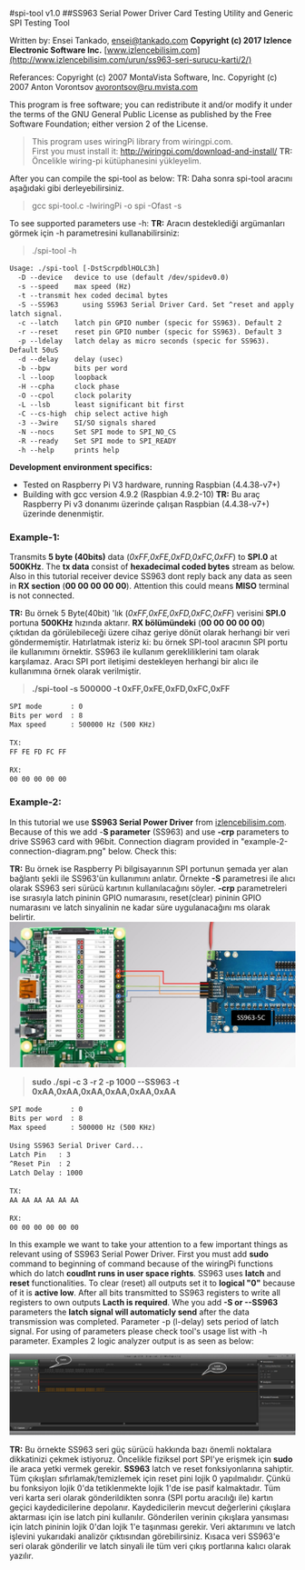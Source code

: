 #spi-tool v1.0
##SS963 Serial Power Driver Card Testing Utility and Generic SPI Testing Tool

Written by: Ensei Tankado, ensei@tankado.com
**Copyright (c) 2017  Izlence Electronic Software Inc.**  [www.izlencebilisim.com](http://www.izlencebilisim.com/urun/ss963-seri-surucu-karti/2/)

Referances:
Copyright (c) 2007  MontaVista Software, Inc.
Copyright (c) 2007  Anton Vorontsov <avorontsov@ru.mvista.com>

This program is free software; you can redistribute it and/or modify
it under the terms of the GNU General Public License as published by
the Free Software Foundation; either version 2 of the License.

> This program uses wiringPi library from wiringpi.com.  
> First you must install it: http://wiringpi.com/download-and-install/
>**TR:** Öncelikle wiring-pi kütüphanesini yükleyelim.
 
 After you can compile the spi-tool as below:
 TR: Daha sonra spi-tool aracını aşağıdaki gibi derleyebilirsiniz.
 > gcc spi-tool.c -lwiringPi -o spi -Ofast -s
 
 To see supported parameters use -h:
 **TR:** Aracın desteklediği argümanları görmek için -h parametresini kullanabilirsiniz:
 > ./spi-tool -h

    Usage: ./spi-tool [-DstScrpdblHOLC3h]
      -D --device   device to use (default /dev/spidev0.0)
      -s --speed    max speed (Hz)
      -t --transmit hex coded decimal bytes
      -S --SS963      using SS963 Serial Driver Card. Set ^reset and apply latch signal.
      -c --latch    latch pin GPIO number (specic for SS963). Default 2
      -r --reset    reset pin GPIO number (specic for SS963). Default 3
      -p --ldelay   latch delay as micro seconds (specic for SS963). Default 50uS
      -d --delay    delay (usec)
      -b --bpw      bits per word
      -l --loop     loopback
      -H --cpha     clock phase
      -O --cpol     clock polarity
      -L --lsb      least significant bit first
      -C --cs-high  chip select active high
      -3 --3wire    SI/SO signals shared
      -N --nocs     Set SPI mode to SPI_NO_CS
      -R --ready    Set SPI mode to SPI_READY
      -h --help     prints help

  
**Development environment specifics:**

 - Tested on Raspberry Pi V3 hardware, running Raspbian (4.4.38-v7+)
 - Building with gcc version 4.9.2 (Raspbian 4.9.2-10)
 **TR:** Bu araç Raspberry Pi v3 donanımı üzerinde çalışan Raspbian (4.4.38-v7+) üzerinde denenmiştir.
  
### Example-1:

Transmits **5 byte (40bits)** data (*0xFF,0xFE,0xFD,0xFC,0xFF*) to **SPI.0** at **500KHz**.  The **tx data** consist of **hexadecimal coded bytes** stream as below.  Also in this tutorial receiver device SS963 dont reply back any data  as seen in **RX section** (**00 00 00 00 00**). Attention this could means  **MISO** terminal is not connected.

**TR:** Bu örnek 5 Byte(40bit) 'lık (*0xFF,0xFE,0xFD,0xFC,0xFF*) verisini **SPI.0** portuna **500KHz** hızında aktarır. **RX bölümündeki** (**00 00 00 00 00**) çıktıdan da görülebileceği üzere cihaz geriye dönüt olarak herhangi bir veri göndermemiştir. Hatırlatmak isteriz ki: bu örnek SPI-tool aracının SPI portu ile kullanımını örnektir. SS963 ile kullanım gerekliliklerini tam olarak karşılamaz. Aracı SPI port iletişimi destekleyen herhangi bir alıcı ile kullanımına örnek olarak verilmiştir.
	

>  **./spi-tool -s 500000 -t 0xFF,0xFE,0xFD,0xFC,0xFF**

	
    SPI mode       : 0
    Bits per word  : 8
    Max speed      : 500000 Hz (500 KHz)
    
    TX:
    FF FE FD FC FF
    
    RX:
    00 00 00 00 00

### Example-2:

In this tutorial we use **SS963 Serial Power Driver** from [izlencebilisim.com](http://www.izlencebilisim.com/urun/ss963-seri-surucu-karti/2/). Because of this we add -**S parameter** (SS963) and use **-crp** parameters to  drive SS963 card with 96bit. Connection diagram provided in  "example-2-connection-diagram.png" below. Check this:

**TR:** Bu örnek ise Raspberry Pi bilgisayarının SPI portunun şemada yer alan bağlantı şekli ile SS963'ün kullanımını anlatır. Örnekte **-S** parametresi ile alıcı olarak SS963 seri sürücü kartının kullanılacağını söyler. **-crp** parametreleri ise sırasıyla latch pininin GPIO numarasını, reset(clear) pininin GPIO numarasını ve latch sinyalinin ne kadar süre uygulanacağını ms olarak belirtir.
![enter image description here](https://github.com/enseitankado/ss963-serial-power-driver/blob/master/spi-tool/example-2-connection-diagram.png?raw=true)

> **sudo ./spi -c 3 -r 2 -p 1000 --SS963 -t  0xAA,0xAA,0xAA,0xAA,0xAA,0xAA**

	SPI mode       : 0
	Bits per word  : 8
	Max speed      : 500000 Hz (500 KHz)

	Using SS963 Serial Driver Card...
	Latch Pin   : 3
	^Reset Pin  : 2
	Latch Delay : 1000

	TX:
	AA AA AA AA AA AA

	RX:
	00 00 00 00 00 00

In this example we want to take your attention to a few important things as relevant using of SS963 Serial Power Driver. First you must add **sudo** command to beginning of command because of the wiringPi functions which do latch **coudlnt runs in user space rights**. SS963 uses **latch** and **reset** functionalities. To clear (reset) all outputs set it to  **logical "0"** because of it is **active low**. After all bits transmitted to SS963 registers to write all registers to own outputs **Lacth is required**.  Whe you add **-S or --SS963** parameters the **latch signal will automaticly send**  after the data transmission was completed. Parameter -p (l-delay) sets period of latch signal.  For using of parameters please check tool's usage list with -h parameter. Examples 2 logic analyzer output is as seen as below:


![enter image description here](https://github.com/enseitankado/ss963-serial-power-driver/blob/master/spi-tool/example-2-analyzer-screenshot.png?raw=true)

**TR:** Bu  örnekte SS963 seri güç sürücü hakkında bazı önemli noktalara dikkatinizi çekmek istiyoruz. Öncelikle fiziksel port SPI'ye erişmek için **sudo** ile araca yetki vermek gerekir. **SS963** latch ve reset fonksiyonlarına sahiptir. Tüm çıkışları sıfırlamak/temizlemek için reset pini lojik 0 yapılmalıdır. Çünkü bu fonksiyon lojik 0'da tetiklenmekte lojik 1'de ise pasif kalmaktadır. Tüm veri karta seri olarak gönderildikten sonra (SPI portu aracılığı ile) kartın geçici kaydedicilerine depolanır. Kaydedicilerin mevcut değerlerini çıkışlara aktarması için ise latch pini kullanılır. Gönderilen verinin çıkışlara yansıması için latch pininin lojik 0'dan lojik 1'e taşınması gerekir. Veri aktarımını ve latch işlevini yukarıdaki analizör çıktısından görebilirsiniz. Kısaca veri SS963'e seri olarak gönderilir ve latch sinyali ile tüm veri çıkış portlarına kalıcı olarak yazılır.

